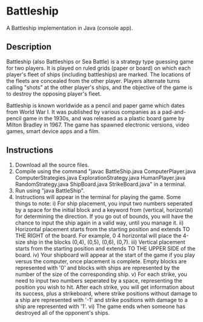 # Battleship
 A Battleship implementation in Java (console app).

## Description

Battleship (also Battleships or Sea Battle) is a strategy type guessing game for two players. It is played on ruled grids (paper or board) on which each player's fleet of ships (including battleships) are marked. The locations of the fleets are concealed from the other player. Players alternate turns calling "shots" at the other player's ships, and the objective of the game is to destroy the opposing player's fleet.

Battleship is known worldwide as a pencil and paper game which dates from World War I. It was published by various companies as a pad-and-pencil game in the 1930s, and was released as a plastic board game by Milton Bradley in 1967. The game has spawned electronic versions, video games, smart device apps and a film.

## Instructions

1) Download all the source files.
2) Compile using the command "javac BattleShip.java ComputerPlayer.java ComputerStrategies.java ExplorationStrategy.java HumanPlayer.java RandomStrategy.java ShipBoard.java StrikeBoard.java" in a terminal.
3) Run using "java BattleShip".
4) Instructions will appear in the terminal for playing the game. Some things to note:
   i) For ship placement, you input two numbers seperated by a space for the initial block and a keyword from (vertical, horizontal) for determining the direction. If you go out of bounds, you will have the chance to input the ship again in a valid way, until you manage it.
   ii) Horizontal placement starts from the starting position and extends TO THE RIGHT of the board. For example, 0 4 horizontal will place the 4-size ship in the blocks (0,4), (0,5), (0,6), (0,7).
   iii) Vertical placement starts from the starting position and extends TO THE UPPER SIDE of the board.
   iv) Your shipboard will appear at the start of the game if you play versus the computer, once placement is complete. Empty blocks are represented with '0' and blocks with ships are represented by the number of the size of the corresponding ship.
   v) For each strike, you need to input two numbers seperated by a space, representing the position you wish to hit. After each strike, you will get information about its success, plus a strikeboard, where strike positions without damage to a ship are represented with '-1' and strike positions with damage to a ship are represented with '1'.
   vi) The game ends when someone has destroyed all of the opponent's ships.
